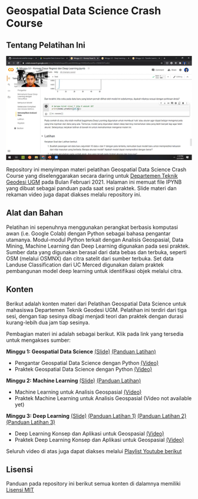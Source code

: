 # Geospatial Data Science Crash Course

## Tentang Pelatihan Ini

![](snapshot.png)

Repository ini menyimpan materi pelatihan Geospatial Data Science Crash Course yang diselenggarakan secara daring untuk [Departemen Teknik Geodesi UGM](http://geodesi.ugm.ac.id/) pada Bulan Februari 2021. Halaman ini memuat file IPYNB yang dibuat sebagai panduan pada saat sesi praktek. Slide materi dan rekaman video juga dapat diakses melalu repository ini.

## Alat dan Bahan

Pelatihan ini sepenuhnya menggunakan perangkat berbasis komputasi awan (i.e. Google Colab) dengan Python sebagai bahasa pengantar utamanya. Modul-modul Python terkait dengan Analisis Geospasial, Data Mining, Machine Learning dan Deep Learning digunakan pada sesi praktek. Sumber data yang digunakan berasal dari data bebas dan terbuka, seperti OSM (melalui OSMNX) dan citra satelit dari sumber terbuka. Set data Landuse Classification dari UC Merced digunakan dalam praktek pembangunan model deep learning untuk identifikasi objek melalui citra.

## Konten

Berikut adalah konten materi dari Pelatihan Geospatial Data Science untuk mahasiswa Departemen Teknik Geodesi UGM. Pelatihan ini terdiri dari tiga sesi, dengan tiap sesinya dibagi menjadi teori dan praktek dengan durasi kurang-lebih dua jam tiap sesinya. 

Pembagian materi ini adalah sebagai berikut. Klik pada link yang tersedia untuk mengakses sumber:

**Minggu 1: Geospatial Data Science** [(Slide)](https://github.com/danylaksono/gds-crashcourse/blob/main/Slides/Hari%201.%20Pengantar%20Geospatial%20Data%20Science.pptx) [(Panduan Latihan)](https://colab.research.google.com/github/danylaksono/gds-crashcourse/blob/main/Minggu%201%20-%20Pengantar%20Geospatial%20Data%20Science.ipynb)
- Pengantar Geospatial Data Science dengan Python [(Video)](https://youtu.be/oiFxor0lhs8)
- Praktek Geospatial Data Science dengan Python [(Video)](https://youtu.be/-f8lZG44WXE)

**Minggu 2: Machine Learning** [(Slide)](https://github.com/danylaksono/gds-crashcourse/blob/main/Slides/Hari%202.%20Machine%20Learning.pptx) [(Panduan Latihan)](https://colab.research.google.com/github/danylaksono/gds-crashcourse/blob/main/Minggu%202%20-%20Machine%20Learning%20untuk%20Aplikasi%20Geospasial.ipynb)
- Machine Learning untuk Analisis Geospasial [(Video)](https://youtu.be/9K0vN7x2mgU)
- Praktek Machine Learning untuk Analisis Geospasial (Video not available yet) 

**Minggu 3: Deep Learning** [(Slide)](https://github.com/danylaksono/gds-crashcourse/blob/main/Slides/Hari%202.%20Machine%20Learning.pptx) [(Panduan Latihan 1)](https://colab.research.google.com/github/danylaksono/gds-crashcourse/blob/main/Minggu%203.1%20-%20Konsep%20Dasar%20Regresi%20dan%20Deep%20Learning.ipynb) [(Panduan Latihan 2)](https://colab.research.google.com/github/danylaksono/gds-crashcourse/blob/main/Minggu%203.2%20-%20Deep%20Learning%20untuk%20aplikasi%20Geospasial.ipynb) [(Panduan Latihan 3)](https://colab.research.google.com/github/danylaksono/gds-crashcourse/blob/main/Minggu%203.3%20-%20Transfer%20Learning%20dengan%20Pre-trained%20Model.ipynb)
- Deep Learning Konsep dan Aplikasi untuk Geospasial [(Video)](https://youtu.be/mEP-jFqKqDs) 
- Praktek Deep Learning Konsep dan Aplikasi untuk Geospasial [(Video)](https://youtu.be/jjHjC6PnHF0) 

Seluruh video di atas juga dapat diakses melalui [Playlist Youtube berikut](https://youtube.com/playlist?list=PLKQ640mmnxQ85Qz1ONU34nUC7We_xwYSE)


## Lisensi
	
Panduan pada repository ini berikut semua konten di dalamnya memiliki [Lisensi MIT](https://opensource.org/licenses/MIT)